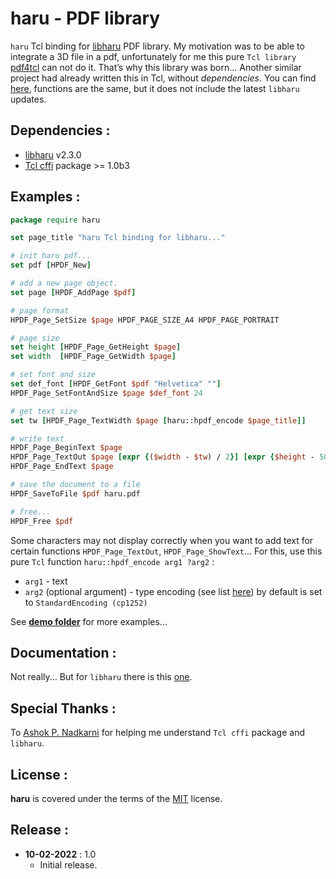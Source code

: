 haru - PDF library
================
`haru` Tcl binding for [libharu](http://libharu.org/) PDF library.
My motivation was to be able to integrate a 3D file in a pdf, unfortunately for me this pure `Tcl library` [pdf4tcl](https://sourceforge.net/projects/pdf4tcl/) can not do it. That’s why this library was born...
Another similar project had already written this in Tcl, without _dependencies_. You can find [here](http://reddog.s35.xrea.com/wiki/tclhpdf.html), functions are the same, but it does not include the latest `libharu` updates.


Dependencies :
-------------------------
- [libharu](http://libharu.org/) v2.3.0
- [Tcl cffi](https://github.com/apnadkarni/tcl-cffi) package >= 1.0b3


Examples :
-------------------------
```tcl
package require haru

set page_title "haru Tcl binding for libharu..."

# init haru pdf...
set pdf [HPDF_New]

# add a new page object.
set page [HPDF_AddPage $pdf]

# page format
HPDF_Page_SetSize $page HPDF_PAGE_SIZE_A4 HPDF_PAGE_PORTRAIT

# page size
set height [HPDF_Page_GetHeight $page]
set width  [HPDF_Page_GetWidth $page]

# set font and size
set def_font [HPDF_GetFont $pdf "Helvetica" ""]
HPDF_Page_SetFontAndSize $page $def_font 24

# get text size
set tw [HPDF_Page_TextWidth $page [haru::hpdf_encode $page_title]]

# write text
HPDF_Page_BeginText $page
HPDF_Page_TextOut $page [expr {($width - $tw) / 2}] [expr {$height - 50}] [haru::hpdf_encode $page_title]
HPDF_Page_EndText $page

# save the document to a file
HPDF_SaveToFile $pdf haru.pdf

# free...
HPDF_Free $pdf
```
Some characters may not display correctly when you want to add text for certain functions `HPDF_Page_TextOut`, `HPDF_Page_ShowText`...
For this, use this pure `Tcl` function `haru::hpdf_encode arg1 ?arg2` :
- `arg1` - text
- `arg2` (optional argument) - type encoding (see list [here](http://libharu.sourceforge.net/fonts.html#The_type_of_encodings_)) by default is set to `StandardEncoding (cp1252)`

See **[demo folder](/demo)** for more examples...

Documentation :
-------------------------
Not really... But for `libharu` there is this [one](http://libharu.sourceforge.net/documentation.html).

Special Thanks :
-------------------------
To [Ashok P. Nadkarni](https://github.com/apnadkarni) for helping me understand `Tcl cffi` package and `libharu`.

License :
-------------------------
**haru** is covered under the terms of the [MIT](LICENSE) license.

Release :
-------------------------
*  **10-02-2022** : 1.0
    - Initial release.